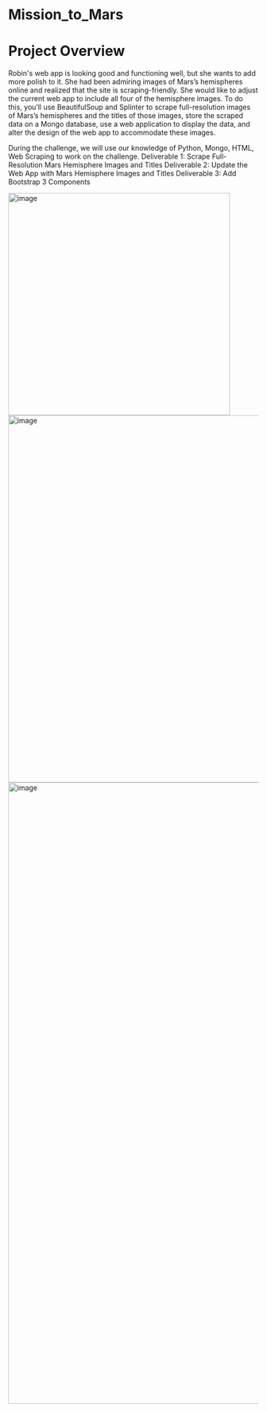 # Mission_to_Mars
# Project Overview
Robin's web app is looking good and functioning well, but she wants to add more polish to it. She had been admiring images of Mars’s hemispheres online and realized that the site is scraping-friendly. She would like to adjust the current web app to include all four of the hemisphere images. To do this, you’ll use BeautifulSoup and Splinter to scrape full-resolution images of Mars’s hemispheres and the titles of those images, store the scraped data on a Mongo database, use a web application to display the data, and alter the design of the web app to accommodate these images.

During the challenge, we will use our knowledge of Python, Mongo, HTML, Web Scraping to work on the challenge. 
Deliverable 1: Scrape Full-Resolution Mars Hemisphere Images and Titles
Deliverable 2: Update the Web App with Mars Hemisphere Images and Titles
Deliverable 3: Add Bootstrap 3 Components

<img width="446" alt="image" src="https://user-images.githubusercontent.com/6320035/168502827-e6de6291-7014-4c69-be7c-dc54b17fa568.png">
<img width="737" alt="image" src="https://user-images.githubusercontent.com/6320035/168502848-4c1f64d4-635d-42fd-a2d8-1468c923464c.png">

<img width="1247" alt="image" src="https://user-images.githubusercontent.com/6320035/180692903-2b484d17-6128-4f57-acb4-17e9a9d5a3b0.png">
